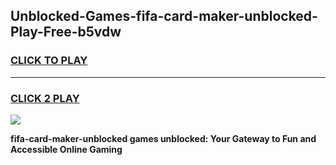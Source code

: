 
## Unblocked-Games-fifa-card-maker-unblocked-Play-Free-b5vdw
<h3>
<a href="https://premium76.site?title=fifa-card-maker-unblocked&ref=23A">CLICK TO PLAY</a></h3>
<hr>

<h3>
<a href="https://premium76.site?title=fifa-card-maker-unblocked&ref=23A">CLICK 2 PLAY</a>
  
</h3>

<a href="https://premium76.site?title=fifa-card-maker-unblocked&ref=23A"><img src="https://clearcache.store/games.png"></a>


**fifa-card-maker-unblocked games unblocked: Your Gateway to Fun and Accessible Online Gaming**
